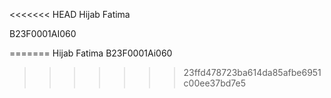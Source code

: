 <<<<<<< HEAD
Hijab Fatima

B23F0001AI060

=======
Hijab Fatima B23F0001Ai060
>>>>>>> 23ffd478723ba614da85afbe6951c00ee37bd7e5

